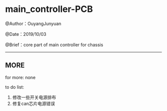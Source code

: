 # main_controller-PCB

@Author：OuyangJunyuan

@Date：2019/10/03

@Brief：core part of main controller for chassis                                                                                                                   

---

## MORE

for more: none

to do list:

1. 修改一些开关电源排布
2. 修复can芯片电源错误